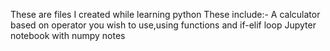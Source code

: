 These are files I created while learning python
These include:-
A calculator based on operator you wish to use,using functions and if-elif loop
Jupyter notebook with numpy notes
